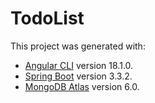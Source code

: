 # TodoList

This project was generated with:

- [Angular CLI](https://github.com/angular/angular-cli) version 18.1.0.
- [Spring Boot](https://github.com/spring-projects/spring-boot) version 3.3.2.
- [MongoDB Atlas](https://www.mongodb.com/products/platform/atlas-database) version 6.0.
